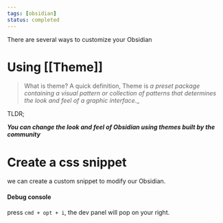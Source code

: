 ```yaml
---
tags: [obsidian]
status: completed
---
```


There are several ways to customize your Obsidian

# Using [[Theme]]

>What is theme? A quick definition, Theme is _a preset package containing a visual pattern or collection of patterns that determines the look and feel of a graphic interface.__

TLDR;

***You can change the look and feel of Obsidian using themes built by the community***

# Create a css snippet

we can create a custom snippet to modify our Obsidian. 


#### Debug console
press `cmd + opt + i`, the dev panel will pop on your right.
